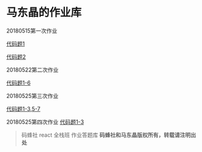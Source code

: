 # 马东晶的作业库

20180515第一次作业

[代码题1](https://github.com/smilytokyo/mfs-react-homework/tree/master/react-demo)

[代码题2](https://github.com/smilytokyo/mfs-react-homework/blob/master/work2.js)

20180522第二次作业

[代码题1-6](https://github.com/smilytokyo/mfs-react-homework/tree/master/homework-2)

20180525第三次作业

[代码题1-3,5-7](https://github.com/smilytokyo/mfs-react-homework/tree/master/homework-3)

20180525第四次作业
[代码题1-3](https://github.com/smilytokyo/mfs-react-homework/tree/master/homework-4)





> 码蜂社 react 全栈班 作业答题库
**码蜂社和马东晶版权所有，转载请注明出处**
